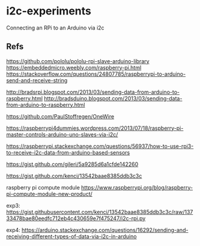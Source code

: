 # i2c-experiments

Connecting an RPi to an Arduino via i2c

## Refs

https://github.com/pololu/pololu-rpi-slave-arduino-library
https://embeddedmicro.weebly.com/raspberry-pi.html
https://stackoverflow.com/questions/24807785/raspberrypi-to-arduino-send-and-receive-string

http://bradsrpi.blogspot.com/2013/03/sending-data-from-arduino-to-raspberry.html
http://bradsduino.blogspot.com/2013/03/sending-data-from-arduino-to-raspberry.html

https://github.com/PaulStoffregen/OneWire

https://raspberrypi4dummies.wordpress.com/2013/07/18/raspberry-pi-master-controls-arduino-uno-slaves-via-i2c/

https://raspberrypi.stackexchange.com/questions/56937/how-to-use-rpi3-to-receive-i2c-data-from-arduino-based-sensors

https://gist.github.com/gileri/5a9285d6a1cfde142260

https://gist.github.com/kenci/13542baae8385ddb3c3c

raspberry pi compute module
https://www.raspberrypi.org/blog/raspberry-pi-compute-module-new-product/

exp3:
https://gist.githubusercontent.com/kenci/13542baae8385ddb3c3c/raw/13733478bae80eedfc712eb4c430659e7f475247/i2c-rpi.py

exp4:
https://arduino.stackexchange.com/questions/16292/sending-and-receiving-different-types-of-data-via-i2c-in-arduino
